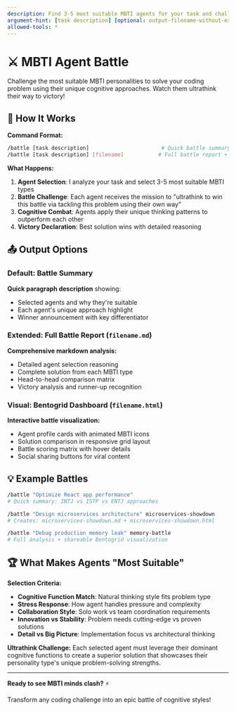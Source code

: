 ```yaml
---
description: Find 3-5 most suitable MBTI agents for your task and challenge them to ultrathink their way to victory
argument-hint: [task description] [optional: output-filename-without-extension]
allowed-tools: *
---
```


# ⚔️ MBTI Agent Battle

Challenge the most suitable MBTI personalities to solve your coding problem using their unique cognitive approaches. Watch them ultrathink their way to victory!

## 🎯 How It Works

**Command Format:**
```bash
/battle [task description]                       # Quick battle summary
/battle [task description] [filename]           # Full battle report + Bentogrid
```

**What Happens:**
1. **Agent Selection**: I analyze your task and select 3-5 most suitable MBTI types
2. **Battle Challenge**: Each agent receives the mission to "ultrathink to win this battle via tackling this problem using their own way"
3. **Cognitive Combat**: Agents apply their unique thinking patterns to outperform each other
4. **Victory Declaration**: Best solution wins with detailed reasoning

## 📤 Output Options

### Default: Battle Summary
**Quick paragraph description** showing:
- Selected agents and why they're suitable
- Each agent's unique approach highlight
- Winner announcement with key differentiator

### Extended: Full Battle Report (`filename.md`)
**Comprehensive markdown analysis:**
- Detailed agent selection reasoning
- Complete solution from each MBTI type
- Head-to-head comparison matrix
- Victory analysis and runner-up recognition

### Visual: Bentogrid Dashboard (`filename.html`)
**Interactive battle visualization:**
- Agent profile cards with animated MBTI icons
- Solution comparison in responsive grid layout
- Battle scoring matrix with hover details
- Social sharing buttons for viral content

## 💡 Example Battles

```bash
/battle "Optimize React app performance"
# Quick summary: INTJ vs ISTP vs ENTJ approaches

/battle "Design microservices architecture" microservices-showdown  
# Creates: microservices-showdown.md + microservices-showdown.html

/battle "Debug production memory leak" memory-battle
# Full analysis + shareable Bentogrid visualization
```

## 🏆 What Makes Agents "Most Suitable"

**Selection Criteria:**
- **Cognitive Function Match**: Natural thinking style fits problem type
- **Stress Response**: How agent handles pressure and complexity  
- **Collaboration Style**: Solo work vs team coordination requirements
- **Innovation vs Stability**: Problem needs cutting-edge vs proven solutions
- **Detail vs Big Picture**: Implementation focus vs architectural thinking

**Ultrathink Challenge:**
Each selected agent must leverage their dominant cognitive functions to create a superior solution that showcases their personality type's unique problem-solving strengths.

---

**Ready to see MBTI minds clash?** ⚡

Transform any coding challenge into an epic battle of cognitive styles!